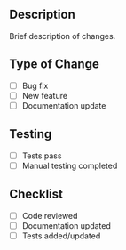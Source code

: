 ## Description
Brief description of changes.

## Type of Change
- [ ] Bug fix
- [ ] New feature
- [ ] Documentation update

## Testing
- [ ] Tests pass
- [ ] Manual testing completed

## Checklist
- [ ] Code reviewed
- [ ] Documentation updated
- [ ] Tests added/updated
